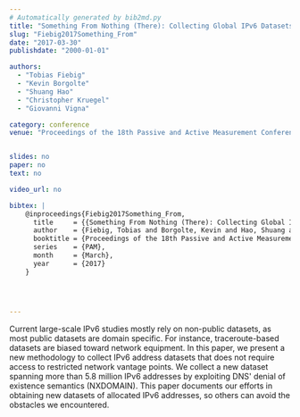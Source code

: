 ```yaml
---
# Automatically generated by bib2md.py
title: "Something From Nothing (There): Collecting Global IPv6 Datasets From DNS"
slug: "Fiebig2017Something_From"
date: "2017-03-30"
publishdate: "2000-01-01"

authors:
  - "Tobias Fiebig"
  - "Kevin Borgolte"
  - "Shuang Hao"
  - "Christopher Kruegel"
  - "Giovanni Vigna"

category: conference
venue: "Proceedings of the 18th Passive and Active Measurement Conference (PAM)"


slides: no
paper: no
text: no

video_url: no

bibtex: |
    @inproceedings{Fiebig2017Something_From,
      title     = {{Something From Nothing (There): Collecting Global IPv6 Datasets From DNS}},
      author    = {Fiebig, Tobias and Borgolte, Kevin and Hao, Shuang and Kruegel, Christopher and Vigna, Giovanni},
      booktitle = {Proceedings of the 18th Passive and Active Measurement Conference},
      series    = {PAM},
      month     = {March},
      year      = {2017}
    }




---
```


Current large-scale IPv6 studies mostly rely on non-public datasets, as most public datasets are domain specific. For instance, traceroute-based datasets are biased toward network equipment. In this paper, we present a new methodology to collect IPv6 address datasets that does not require access to restricted network vantage points.  We collect a new dataset spanning more than 5.8 million IPv6 addresses by exploiting  DNS' denial of existence semantics (NXDOMAIN). This paper documents our efforts in obtaining new datasets of allocated IPv6 addresses, so others can avoid the obstacles we encountered.